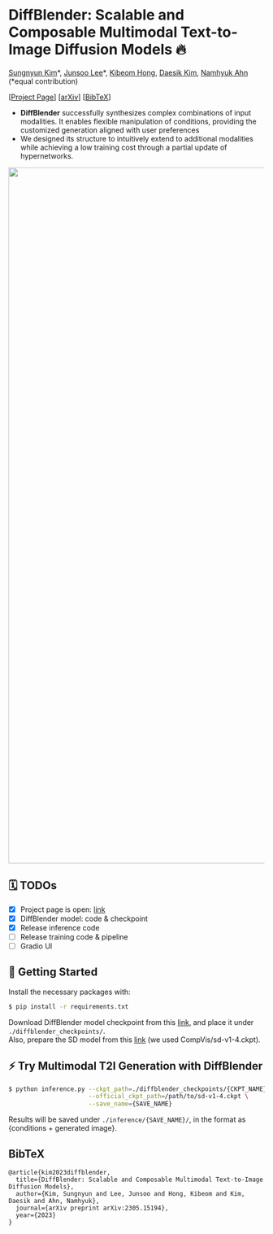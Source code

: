 # DiffBlender: Scalable and Composable Multimodal Text-to-Image Diffusion Models 🔥
[Sungnyun Kim](https://bit.ly/sungnyunkim)\*, [Junsoo Lee](https://ssuhan.github.io)\*, [Kibeom Hong](https://github.com/Kibeom-Hong), [Daesik Kim](https://scholar.google.com/citations?user=YUcWWbEAAAAJ&hl=en), [Namhyuk Ahn](https://nmhkahn.github.io)   (\*equal contribution)

[[Project Page](https://sungnyun.github.io/diffblender/)] [[arXiv](https://arxiv.org/pdf/2305.15194.pdf)] [[BibTeX](#bibtex)] 


- **DiffBlender** successfully synthesizes complex combinations of input modalities. It enables flexible manipulation of conditions, providing the customized generation aligned with user preferences 
- We designed its structure to intuitively extend to additional modalities while achieving a low training cost through a partial update of hypernetworks. 

<p align="center">
<img width="1369" alt="teaser" src="./assets/fig1.png">
</p>

## 🗓️ TODOs

- [x] Project page is open: [link](https://sungnyun.github.io/diffblender/)
- [x] DiffBlender model: code & checkpoint
- [x] Release inference code
- [ ] Release training code & pipeline
- [ ] Gradio UI

## 🚀 Getting Started
Install the necessary packages with:
```sh
$ pip install -r requirements.txt
```

Download DiffBlender model checkpoint from this [link](https://www.dropbox.com/s/vnjribkwx3xcwm6/checkpoint_latest.pth?dl=0), and place it under `./diffblender_checkpoints/`.    
Also, prepare the SD model from this [link](https://huggingface.co/CompVis/stable-diffusion-v-1-4-original) (we used CompVis/sd-v1-4.ckpt).

## ⚡️ Try Multimodal T2I Generation with DiffBlender
```sh
$ python inference.py --ckpt_path=./diffblender_checkpoints/{CKPT_NAME}.pth \
                      --official_ckpt_path=/path/to/sd-v1-4.ckpt \
                      --save_name={SAVE_NAME} 
```

Results will be saved under `./inference/{SAVE_NAME}/`, in the format as {conditions + generated image}.


 
## BibTeX
```
@article{kim2023diffblender,
  title={DiffBlender: Scalable and Composable Multimodal Text-to-Image Diffusion Models},
  author={Kim, Sungnyun and Lee, Junsoo and Hong, Kibeom and Kim, Daesik and Ahn, Namhyuk},
  journal={arXiv preprint arXiv:2305.15194},
  year={2023}
}
```
